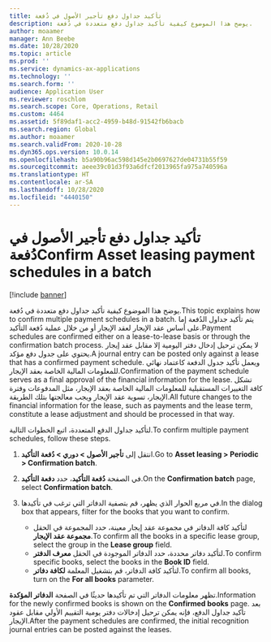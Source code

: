 ```yaml
---
title: تأكيد جداول دفع تأجير الأصول في دُفعة
description: يوضح هذا الموضوع كيفية تأكيد جداول دفع متعددة في دُفعة.
author: moaamer
manager: Ann Beebe
ms.date: 10/28/2020
ms.topic: article
ms.prod: ''
ms.service: dynamics-ax-applications
ms.technology: ''
ms.search.form: ''
audience: Application User
ms.reviewer: roschlom
ms.search.scope: Core, Operations, Retail
ms.custom: 4464
ms.assetid: 5f89daf1-acc2-4959-b48d-91542fb6bacb
ms.search.region: Global
ms.author: moaamer
ms.search.validFrom: 2020-10-28
ms.dyn365.ops.version: 10.0.14
ms.openlocfilehash: b5a90b96ac598d145e2b0697627de04731b55f59
ms.sourcegitcommit: aeee39c01d3f93a6dfcf2013965fa975a740596a
ms.translationtype: HT
ms.contentlocale: ar-SA
ms.lasthandoff: 10/28/2020
ms.locfileid: "4440150"
---
```

# <a name="confirm-asset-leasing-payment-schedules-in-a-batch"></a><span data-ttu-id="cd1c1-103">تأكيد جداول دفع تأجير الأصول في دُفعة</span><span class="sxs-lookup"><span data-stu-id="cd1c1-103">Confirm Asset leasing payment schedules in a batch</span></span>

[!include [banner](../includes/banner.md)]

<span data-ttu-id="cd1c1-104">يوضح هذا الموضوع كيفية تأكيد جداول دفع متعددة في دُفعة.</span><span class="sxs-lookup"><span data-stu-id="cd1c1-104">This topic explains how to confirm multiple payment schedules in a batch.</span></span> <span data-ttu-id="cd1c1-105">يتم تأكيد جداول الدُفعة إما على أساس عقد الإيجار لعقد الإيجار أو من خلال عملية دُفعة التأكيد.</span><span class="sxs-lookup"><span data-stu-id="cd1c1-105">Payment schedules are confirmed either on a lease-to-lease basis or through the confirmation batch process.</span></span> <span data-ttu-id="cd1c1-106">لا يمكن ترحيل إدخال دفتر اليومية إلا مقابل عقد إيجار يحتوي على جدول دفع مؤكد.</span><span class="sxs-lookup"><span data-stu-id="cd1c1-106">A journal entry can be posted only against a lease that has a confirmed payment schedule.</span></span> <span data-ttu-id="cd1c1-107">ويعمل تأكيد جدول الدفعة كاعتماد نهائي للمعلومات المالية الخاصة بعقد الإيجار.</span><span class="sxs-lookup"><span data-stu-id="cd1c1-107">Confirmation of the payment schedule serves as a final approval of the financial information for the lease.</span></span> <span data-ttu-id="cd1c1-108">تشكل كافة التغييرات المستقبلية للمعلومات المالية الخاصة بعقد الإيجار، مثل المدفوعات وفترة الإيجار، تسوية عقد الإيجار ويجب معالجتها بتلك الطريقة.</span><span class="sxs-lookup"><span data-stu-id="cd1c1-108">All future changes to the financial information for the lease, such as payments and the lease term, constitute a lease adjustment and should be processed in that way.</span></span>

<span data-ttu-id="cd1c1-109">لتأكيد جداول الدفع المتعددة، اتبع الخطوات التالية.</span><span class="sxs-lookup"><span data-stu-id="cd1c1-109">To confirm multiple payment schedules, follow these steps.</span></span>

1. <span data-ttu-id="cd1c1-110">انتقل إلى **تأجير الأصول \> دوري \> دُفعة التأكيد**.</span><span class="sxs-lookup"><span data-stu-id="cd1c1-110">Go to **Asset leasing \> Periodic \> Confirmation batch**.</span></span>
2. <span data-ttu-id="cd1c1-111">في الصفحة **دُفعة التأكيد**، حدد **دفعة التأكيد**.</span><span class="sxs-lookup"><span data-stu-id="cd1c1-111">On the **Confirmation batch** page, select **Confirmation batch**.</span></span>
3. <span data-ttu-id="cd1c1-112">في مربع الحوار الذي يظهر، قم بتصفية الدفاتر التي ترغب في تأكيدها.</span><span class="sxs-lookup"><span data-stu-id="cd1c1-112">In the dialog box that appears, filter for the books that you want to confirm.</span></span>

    - <span data-ttu-id="cd1c1-113">لتأكيد كافة الدفاتر في مجموعة عقد إيجار معينة، حدد المجموعة في الحقل **مجموعة عقد الإيجار**.</span><span class="sxs-lookup"><span data-stu-id="cd1c1-113">To confirm all the books in a specific lease group, select the group in the **Lease group** field.</span></span>
    - <span data-ttu-id="cd1c1-114">لتأكيد دفاتر محددة، حدد الدفاتر الموجودة في الحقل **معرف الدفتر**.</span><span class="sxs-lookup"><span data-stu-id="cd1c1-114">To confirm specific books, select the books in the **Book ID** field.</span></span>
    - <span data-ttu-id="cd1c1-115">لتأكيد كافة الدفاتر، قم بتشغيل المعلمة **لكافة دفاتر**.</span><span class="sxs-lookup"><span data-stu-id="cd1c1-115">To confirm all books, turn on the **For all books** parameter.</span></span>

<span data-ttu-id="cd1c1-116">تظهر معلومات الدفاتر التي تم تأكيدها حديثًا في الصفحة **الدفاتر المؤكدة**.</span><span class="sxs-lookup"><span data-stu-id="cd1c1-116">Information for the newly confirmed books is shown on the **Confirmed books** page.</span></span> <span data-ttu-id="cd1c1-117">بعد تأكيد جداول الدفع، فإنه يمكن ترحيل إدخالات دفتر يومية التقييم الأولي مقابل عقود الإيجار.</span><span class="sxs-lookup"><span data-stu-id="cd1c1-117">After the payment schedules are confirmed, the initial recognition journal entries can be posted against the leases.</span></span>
